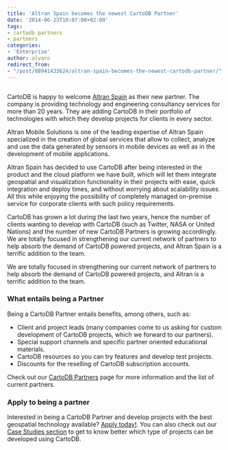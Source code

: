 ```yaml
---
title: 'Altran Spain becomes the newest CartoDB Partner'
date: '2014-06-23T10:07:00+02:00'
tags:
- cartodb partners
- partners
categories:
- 'Enterprise'
author: alvaro
redirect_from:
- "/post/88941433624/altran-spain-becomes-the-newest-cartodb-partner/"
---
```


<img src="http://i.imgur.com/GvRr30B.jpg" alt=""/>

CartoDB is happy to welcome <a href="http://www.altran.es">Altran Spain</a> as their new partner. The company is providing technology and engineering consultancy services for more than 20 years. They are adding CartoDB in their portfolio of technologies with which they develop projects for clients in every sector.

<!--more-->

Altran Mobile Solutions is one of the leading expertise of Altran Spain specialized in the creation of global services that allow to collect, analyze and use the data generated by sensors in mobile devices as well as in the development of mobile applications.

Altran Spain has decided to use CartoDB after being interested in the product and the cloud platform we have built, which will let them integrate geospatial and visualization functionality in their projects with ease, quick integration and deploy times, and without worrying about scalability issues. All this while enjoying the possibility of completely managed on-premise service for corporate clients with such policy requirements.

CartoDB has grown a lot during the last two years, hence the number of clients wanting to develop with CartoDB (such as Twitter, NASA or United Nations) and the number of new CartoDB Partners is growing accordingly.
We are totally focused in strengthening our current network of partners to help absorb the demand of CartoDB powered projects, and Altran Spain is a terrific addition to the team.

We are totally focused in strengthening our current network of partners to help absorb the demand of CartoDB powered projects, and Altran is a terrific addition to the team.

### What entails being a Partner

Being a CartoDB Partner entails benefits, among others, such as:

- Client and project leads (many companies come to us asking for custom development of CartoDB projects, which we forward to our partners).
- Special support channels and specific partner oriented educational materials.
- CartoDB resources so you can try features and develop test projects.
- Discounts for the reselling of CartoDB subscription accounts.

Check out our <a href="http://www.cartodb.com/partners">CartoDB Partners</a> page for more information and the list of current partners.

### Apply to being a partner

Interested in being a CartoDB Partner and develop projects with the best geospatial technology available? <a href="http://www.cartodb.com/partners">Apply today!</a>. You can also check out our <a href="http://www.cartodb.com/gallery">Case Studies section</a> to get to know better which type of projects can be developed using CartoDB.
